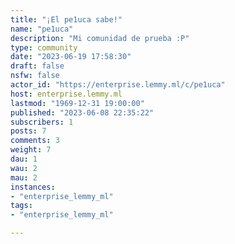 ```yaml
---
title: "¡El pe1uca sabe!" 
name: "pe1uca"
description: "Mi comunidad de prueba :P"
type: community
date: "2023-06-19 17:58:30"
draft: false
nsfw: false
actor_id: "https://enterprise.lemmy.ml/c/pe1uca"
host: enterprise.lemmy.ml
lastmod: "1969-12-31 19:00:00"
published: "2023-06-08 22:35:22"
subscribers: 1
posts: 7
comments: 3
weight: 7
dau: 1
wau: 2
mau: 2
instances:
- "enterprise_lemmy_ml"
tags: 
- "enterprise_lemmy_ml"

---
```

